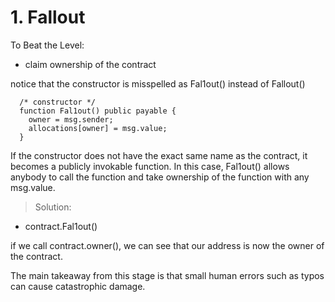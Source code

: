 # 1. Fallout

To Beat the Level: 

- claim ownership of the contract


notice that the constructor is misspelled as Fal1out() instead of Fallout()

```
  /* constructor */
  function Fal1out() public payable {
    owner = msg.sender;
    allocations[owner] = msg.value;
  }
```

If the constructor does not have the exact same name as the contract, it becomes a publicly invokable function. In this case, Fal1out() allows anybody to call the function and take ownership of the function with any msg.value.

>Solution: 

- contract.Fal1out()

if we call contract.owner(), we can see that our address is now the owner of the contract. 

The main takeaway from this stage is that small human errors such as typos can cause catastrophic damage. 

